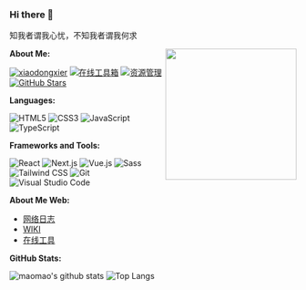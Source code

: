 ### Hi there 👋


<!-- <pre>
吾志所向，一往无前。
                              -- 一个想躺平的小开发
</pre> -->

<pre>
知我者谓我心忧，不知我者谓我何求
</pre>

<!-- <img align='right' src="https://xiaodongxier.com/favicon.ico" width="230"> -->
<img align='right' src="https://media.giphy.com/media/M9gbBd9nbDrOTu1Mqx/giphy.gif" width="230">

**About Me:**

[![xiaodongxier](https://img.shields.io/badge/xiaodongxier-4285F4?logo=GoogleHome&logoColor=fff)](https://xiaodongxier.com)
[![在线工具箱](https://img.shields.io/badge/在线工具箱-4ABF8A?logo=Bloglovin&logoColor=fff)](https://tools.wangyongjie.cn)
[![资源管理](https://img.shields.io/badge/资源管理-0D0D0D?logo=Dailymotion&logoColor=fff)](https://drive.wangyongjie.cn)
[![GitHub Stars](https://img.shields.io/github/stars/xiaodongxier?color=2da44e&label=GitHub%20Stars&logo=Github)](https://github.com/xiaodongxier) <br />
<!-- [![mmPlayer](https://img.shields.io/badge/mmPlayer-6666CC?logo=AppleMusic&logoColor=fff)](https://netease-music.fe-mm.com) -->
<!-- [![Tampermonkey](https://img.shields.io/badge/油猴脚本库-00485B?logo=Tampermonkey&logoColor=fff)](https://github.com/xiaodongxier/tampermonkey-scripts)<br /> -->
<!-- [![visitors](https://visitor-badge.laobi.icu/badge?page_id=xiaodongxier.xiaodongxier)](https://github.com/xiaodongxier) -->

**Languages:**

![HTML5](https://img.shields.io/badge/HTML5-E34F26?logo=HTML5&logoColor=fff)
![CSS3](https://img.shields.io/badge/CSS3-1572B6?logo=CSS3&logoColor=fff)
![JavaScript](https://img.shields.io/badge/JavaScript-F7DF1E?logo=JavaScript&logoColor=333)
![TypeScript](https://img.shields.io/badge/TypeScript-3178C6?logo=TypeScript&logoColor=fff)

**Frameworks and Tools:**

![React](https://img.shields.io/badge/React-61DAFB?logo=React&logoColor=333)
![Next.js](https://img.shields.io/badge/Next.js-000000?logo=Next.js&logoColor=fff)
![Vue.js](https://img.shields.io/badge/Vue.js-4FC08D?logo=Vue.js&logoColor=fff)
![Sass](https://img.shields.io/badge/Sass-CC6699?logo=Sass&logoColor=fff)
![Tailwind CSS](https://img.shields.io/badge/Tailwind%20CSS-06B6D4?logo=TailwindCSS&logoColor=fff)
![Git](https://img.shields.io/badge/Git-F05032?logo=Git&logoColor=fff)
![Visual Studio Code](https://img.shields.io/badge/VS%20CODE-007ACC?logo=VisualStudioCode&logoColor=fff)

**About Me Web:**

- [网络日志](https://xiaodongxier.com/)
- [WIKI](https://wiki.wangyongjie.cn/)
- [在线工具](https://tools.wangyongjie.cn/)



**GitHub Stats:**

![maomao's github stats](https://github-readme-stats.vercel.app/api?username=xiaodongxier&show_icons=true&hide_title=true&count_private=true)
![Top Langs](https://github-readme-stats.vercel.app/api/top-langs/?username=xiaodongxier&layout=compact)
